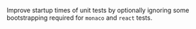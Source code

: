Improve startup times of unit tests by optionally ignoring some bootstrapping required for `monaco` and `react` tests.
